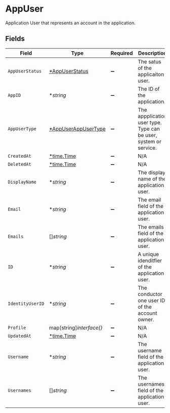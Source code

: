 # AppUser

Application User that represents an account in the application.


## Fields

| Field                                                            | Type                                                             | Required                                                         | Description                                                      |
| ---------------------------------------------------------------- | ---------------------------------------------------------------- | ---------------------------------------------------------------- | ---------------------------------------------------------------- |
| `AppUserStatus`                                                  | [*AppUserStatus](../../models/shared/appuserstatus.md)           | :heavy_minus_sign:                                               | The satus of the applicaiton user.                               |
| `AppID`                                                          | **string*                                                        | :heavy_minus_sign:                                               | The ID of the application.                                       |
| `AppUserType`                                                    | [*AppUserAppUserType](../../models/shared/appuserappusertype.md) | :heavy_minus_sign:                                               | The appplication user type. Type can be user, system or service. |
| `CreatedAt`                                                      | [*time.Time](https://pkg.go.dev/time#Time)                       | :heavy_minus_sign:                                               | N/A                                                              |
| `DeletedAt`                                                      | [*time.Time](https://pkg.go.dev/time#Time)                       | :heavy_minus_sign:                                               | N/A                                                              |
| `DisplayName`                                                    | **string*                                                        | :heavy_minus_sign:                                               | The display name of the application user.                        |
| `Email`                                                          | **string*                                                        | :heavy_minus_sign:                                               | The email field of the application user.                         |
| `Emails`                                                         | []*string*                                                       | :heavy_minus_sign:                                               | The emails field of the application user.                        |
| `ID`                                                             | **string*                                                        | :heavy_minus_sign:                                               | A unique idenditfier of the application user.                    |
| `IdentityUserID`                                                 | **string*                                                        | :heavy_minus_sign:                                               | The conductor one user ID of the account owner.                  |
| `Profile`                                                        | map[string]*interface{}*                                         | :heavy_minus_sign:                                               | N/A                                                              |
| `UpdatedAt`                                                      | [*time.Time](https://pkg.go.dev/time#Time)                       | :heavy_minus_sign:                                               | N/A                                                              |
| `Username`                                                       | **string*                                                        | :heavy_minus_sign:                                               | The username field of the application user.                      |
| `Usernames`                                                      | []*string*                                                       | :heavy_minus_sign:                                               | The usernames field of the application user.                     |